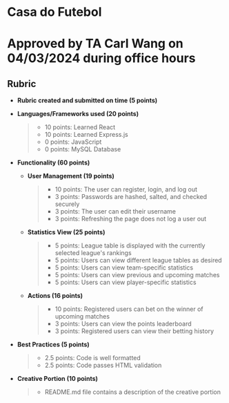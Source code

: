 # Casa do Futebol
# Approved by TA Carl Wang on 04/03/2024 during office hours


## **Rubric**
* **Rubric created and submitted on time (5 points)**


* **Languages/Frameworks used (20 points)**
    > * 10 points: Learned React
    > * 10 points: Learned Express.js
    > * 0 points: JavaScript
    > * 0 points: MySQL Database


* **Functionality (60 points)**
    * **User Management (19 points)**
        > * 10 points: The user can register, login, and log out
        > * 3 points: Passwords are hashed, salted, and checked securely
        > * 3 points: The user can edit their username
        > * 3 points: Refreshing the page does not log a user out
    * **Statistics View (25 points)**
        > * 5 points: League table is displayed with the currently selected league's rankings
        > * 5 points: Users can view different league tables as desired
        > * 5 points: Users can view team-specific statistics
        > * 5 points: Users can view previous and upcoming matches
        > * 5 points: Users can view player-specific statistics
    * **Actions (16 points)**
        > * 10 points: Registered users can bet on the winner of upcoming matches
        > * 3 points: Users can view the points leaderboard
        > * 3 points: Registered users can view their betting history


* **Best Practices (5 points)**
    > * 2.5 points: Code is well formatted
    > * 2.5 points: Code passes HTML validation


* **Creative Portion (10 points)**
    > * README.md file contains a description of the creative portion